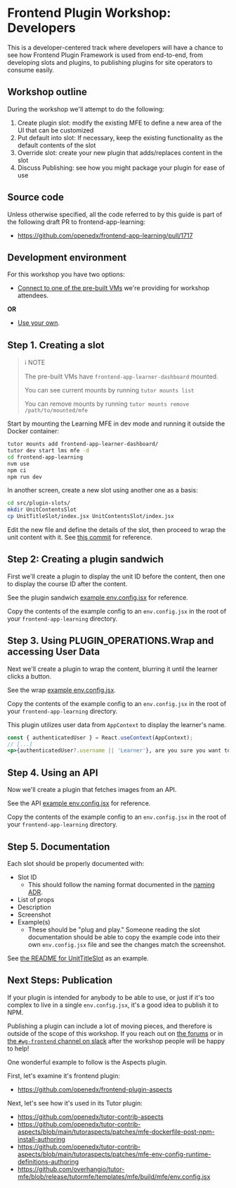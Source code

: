 # Frontend Plugin Workshop: Developers

This is a developer-centered track where developers will have a chance to see how Frontend Plugin Framework is used from end-to-end, from developing slots and plugins, to publishing plugins for site operators to consume easily.

## Workshop outline

During the workshop we'll attempt to do the following:

1. Create plugin slot: modify the existing MFE to define a new area of the UI that can be customized
1. Put default into slot: If necessary, keep the existing functionality as the default contents of the slot
1. Override slot: create your new plugin that adds/replaces content in the slot
1. Discuss Publishing: see how you might package your plugin for ease of use

## Source code

Unless otherwise specified, all the code referred to by this guide is part of the following draft PR to frontend-app-learning:

- https://github.com/openedx/frontend-app-learning/pull/1717

## Development environment

For this workshop you have two options:

* [Connect to one of the pre-built VMs](./connect_to_vm.md) we're providing for workshop attendees.

**OR**

* [Use your own](./set_up_dev_env.md).

## Step 1. Creating a slot

> ℹ️ NOTE
> 
> The pre-built VMs have `frontend-app-learner-dashboard` mounted.
> 
> You can see current mounts by running `tutor mounts list`
> 
> You can remove mounts by running `tutor mounts remove /path/to/mounted/mfe`

Start by mounting the Learning MFE in dev mode and running it outside the Docker container:

```bash
tutor mounts add frontend-app-learner-dashboard/
tutor dev start lms mfe -d
cd frontend-app-learning
nvm use
npm ci
npm run dev
```

In another screen, create a new slot using another one as a basis:

```bash
cd src/plugin-slots/
mkdir UnitContentsSlot
cp UnitTitleSlot/index.jsx UnitContentsSlot/index.jsx
```

Edit the new file and define the details of the slot, then proceed to wrap the unit content with it.  See [this commit](https://github.com/openedx/frontend-app-learning/pull/1717/commits/e045a426eb51e8cf759e6a7aea16a7c8e15f0343) for reference.

## Step 2: Creating a plugin sandwich

First we'll create a plugin to display the unit ID before the content, then one to display the course ID after the content.

See the plugin sandwich [example env.config.jsx](../developers/configs/plugin-sandwich-example.env.config.jsx) for reference.

Copy the contents of the example config to an `env.config.jsx` in the root of your `frontend-app-learning` directory.  

## Step 3. Using PLUGIN_OPERATIONS.Wrap and accessing User Data

Next we'll create a plugin to wrap the content, blurring it until the learner clicks a button.

See the wrap [example env.config.jsx](../developers/configs/wrap-example.env.config.jsx).

Copy the contents of the example config to an `env.config.jsx` in the root of your `frontend-app-learning` directory.  

This plugin utilizes user data from `AppContext` to display the learner's name.

```jsx
const { authenticatedUser } = React.useContext(AppContext);
// [...]
<p>{authenticatedUser?.username || 'Learner'}, are you sure you want to learn this now?</p>
```

## Step 4. Using an API

Now we'll create a plugin that fetches images from an API.

See the API [example env.config.jsx](../developers/configs/api-example.env.config.jsx) for reference.

Copy the contents of the example config to an `env.config.jsx` in the root of your `frontend-app-learning` directory.

## Step 5. Documentation

Each slot should be properly documented with:

- Slot ID
  - This should follow the naming format documented in the [naming ADR](https://github.com/openedx/frontend-plugin-framework/blob/master/docs/decisions/0003-slot-naming-and-life-cycle.rst).
- List of props
- Description
- Screenshot
- Example(s)
  - These should be "plug and play." Someone reading the slot documentation should be able to copy the example code into their own `env.config.jsx` file and see the changes match the screenshot.

See [the README for UnitTitleSlot](https://github.com/openedx/frontend-app-learning/blob/master/src/plugin-slots/UnitTitleSlot/README.md) as an example.

## Next Steps: Publication

If your plugin is intended for anybody to be able to use, or just if it's too complex to live in a single `env.config.jsx`, it's a good idea to publish it to NPM.

Publishing a plugin can include a lot of moving pieces, and therefore is outside of the scope of this workshop. If you reach out on [the forums](https://discuss.openedx.org/) or in [the `#wg-frontend` channel on slack](https://openedx.slack.com/archives/C04BM6YC7A6) after the workshop people will be happy to help!

One wonderful example to follow is the Aspects plugin.

First, let's examine it's frontend plugin:

- https://github.com/openedx/frontend-plugin-aspects

Next, let's see how it's used in its Tutor plugin:

- https://github.com/openedx/tutor-contrib-aspects
- https://github.com/openedx/tutor-contrib-aspects/blob/main/tutoraspects/patches/mfe-dockerfile-post-npm-install-authoring
- https://github.com/openedx/tutor-contrib-aspects/blob/main/tutoraspects/patches/mfe-env-config-runtime-definitions-authoring
- https://github.com/overhangio/tutor-mfe/blob/release/tutormfe/templates/mfe/build/mfe/env.config.jsx
